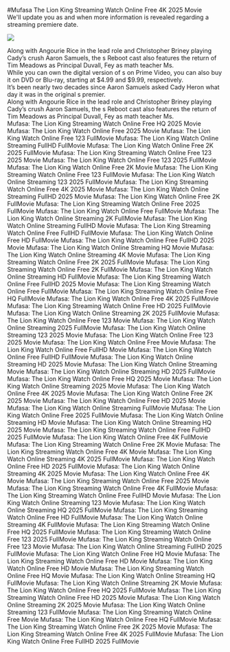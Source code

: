 #Mufasa The Lion King Streaming Watch Online Free 4K 2025 Movie  
We'll update you as and when more information is revealed regarding a streaming premiere date.  
  
[![](https://i.imgur.com/qSNzIqt.png)](https://movie.rssnews.media/faVuOUj.php)  
  
Along with Angourie Rice in the lead role and Christopher Briney playing Cady’s crush Aaron Samuels, the s Reboot cast also features the return of Tim Meadows as Principal Duvall, Fey as math teacher Ms.  
While you can own the digital version of s on Prime Video, you can also buy it on DVD or Blu-ray, starting at $4.99 and $9.99, respectively.  
It’s been nearly two decades since Aaron Samuels asked Cady Heron what day it was in the original s premier.  
Along with Angourie Rice in the lead role and Christopher Briney playing Cady’s crush Aaron Samuels, the s Reboot cast also features the return of Tim Meadows as Principal Duvall, Fey as math teacher Ms.  
Mufasa: The Lion King Streaming Watch Online Free HQ 2025 Movie
Mufasa: The Lion King Watch Online Free 2025 Movie
Mufasa: The Lion King Watch Online Free 123 FullMovie
Mufasa: The Lion King Watch Online Streaming FullHD FullMovie
Mufasa: The Lion King Watch Online Free 2K 2025 FullMovie
Mufasa: The Lion King Streaming Watch Online Free 123 2025 Movie
Mufasa: The Lion King Watch Online Free 123 2025 FullMovie
Mufasa: The Lion King Watch Online Free 2K Movie
Mufasa: The Lion King Streaming Watch Online Free 123 FullMovie
Mufasa: The Lion King Watch Online Streaming 123 2025 FullMovie
Mufasa: The Lion King Streaming Watch Online Free 4K 2025 Movie
Mufasa: The Lion King Watch Online Streaming FullHD 2025 Movie
Mufasa: The Lion King Watch Online Free 2K FullMovie
Mufasa: The Lion King Streaming Watch Online Free 2025 FullMovie
Mufasa: The Lion King Watch Online Free FullMovie
Mufasa: The Lion King Watch Online Streaming 2K FullMovie
Mufasa: The Lion King Watch Online Streaming FullHD Movie
Mufasa: The Lion King Streaming Watch Online Free FullHD FullMovie
Mufasa: The Lion King Watch Online Free HD FullMovie
Mufasa: The Lion King Watch Online Free FullHD 2025 Movie
Mufasa: The Lion King Watch Online Streaming HQ Movie
Mufasa: The Lion King Watch Online Streaming 4K Movie
Mufasa: The Lion King Streaming Watch Online Free 2K 2025 FullMovie
Mufasa: The Lion King Streaming Watch Online Free 2K FullMovie
Mufasa: The Lion King Watch Online Streaming HD FullMovie
Mufasa: The Lion King Streaming Watch Online Free FullHD 2025 Movie
Mufasa: The Lion King Streaming Watch Online Free FullMovie
Mufasa: The Lion King Streaming Watch Online Free HQ FullMovie
Mufasa: The Lion King Watch Online Free 4K 2025 FullMovie
Mufasa: The Lion King Streaming Watch Online Free HD 2025 FullMovie
Mufasa: The Lion King Watch Online Streaming 2K 2025 FullMovie
Mufasa: The Lion King Watch Online Free 123 Movie
Mufasa: The Lion King Watch Online Streaming 2025 FullMovie
Mufasa: The Lion King Watch Online Streaming 123 2025 Movie
Mufasa: The Lion King Watch Online Free 123 2025 Movie
Mufasa: The Lion King Watch Online Free Movie
Mufasa: The Lion King Watch Online Free FullHD Movie
Mufasa: The Lion King Watch Online Free FullHD FullMovie
Mufasa: The Lion King Watch Online Streaming HD 2025 Movie
Mufasa: The Lion King Watch Online Streaming Movie
Mufasa: The Lion King Watch Online Streaming HD 2025 FullMovie
Mufasa: The Lion King Watch Online Free HQ 2025 Movie
Mufasa: The Lion King Watch Online Streaming 2025 Movie
Mufasa: The Lion King Watch Online Free 4K 2025 Movie
Mufasa: The Lion King Watch Online Free 2K 2025 Movie
Mufasa: The Lion King Watch Online Free HD 2025 Movie
Mufasa: The Lion King Watch Online Streaming FullMovie
Mufasa: The Lion King Watch Online Free 2025 FullMovie
Mufasa: The Lion King Watch Online Streaming HD Movie
Mufasa: The Lion King Watch Online Streaming HQ 2025 Movie
Mufasa: The Lion King Streaming Watch Online Free FullHD 2025 FullMovie
Mufasa: The Lion King Watch Online Free 4K FullMovie
Mufasa: The Lion King Streaming Watch Online Free 2K Movie
Mufasa: The Lion King Streaming Watch Online Free 4K Movie
Mufasa: The Lion King Watch Online Streaming 4K 2025 FullMovie
Mufasa: The Lion King Watch Online Free HD 2025 FullMovie
Mufasa: The Lion King Watch Online Streaming 4K 2025 Movie
Mufasa: The Lion King Watch Online Free 4K Movie
Mufasa: The Lion King Streaming Watch Online Free 2025 Movie
Mufasa: The Lion King Streaming Watch Online Free 4K FullMovie
Mufasa: The Lion King Streaming Watch Online Free FullHD Movie
Mufasa: The Lion King Watch Online Streaming 123 Movie
Mufasa: The Lion King Watch Online Streaming HQ 2025 FullMovie
Mufasa: The Lion King Streaming Watch Online Free HD FullMovie
Mufasa: The Lion King Watch Online Streaming 4K FullMovie
Mufasa: The Lion King Streaming Watch Online Free HQ 2025 FullMovie
Mufasa: The Lion King Streaming Watch Online Free 123 2025 FullMovie
Mufasa: The Lion King Streaming Watch Online Free 123 Movie
Mufasa: The Lion King Watch Online Streaming FullHD 2025 FullMovie
Mufasa: The Lion King Watch Online Free HQ Movie
Mufasa: The Lion King Streaming Watch Online Free HD Movie
Mufasa: The Lion King Watch Online Free HD Movie
Mufasa: The Lion King Streaming Watch Online Free HQ Movie
Mufasa: The Lion King Watch Online Streaming HQ FullMovie
Mufasa: The Lion King Watch Online Streaming 2K Movie
Mufasa: The Lion King Watch Online Free HQ 2025 FullMovie
Mufasa: The Lion King Streaming Watch Online Free HD 2025 Movie
Mufasa: The Lion King Watch Online Streaming 2K 2025 Movie
Mufasa: The Lion King Watch Online Streaming 123 FullMovie
Mufasa: The Lion King Streaming Watch Online Free Movie
Mufasa: The Lion King Watch Online Free HQ FullMovie
Mufasa: The Lion King Streaming Watch Online Free 2K 2025 Movie
Mufasa: The Lion King Streaming Watch Online Free 4K 2025 FullMovie
Mufasa: The Lion King Watch Online Free FullHD 2025 FullMovie